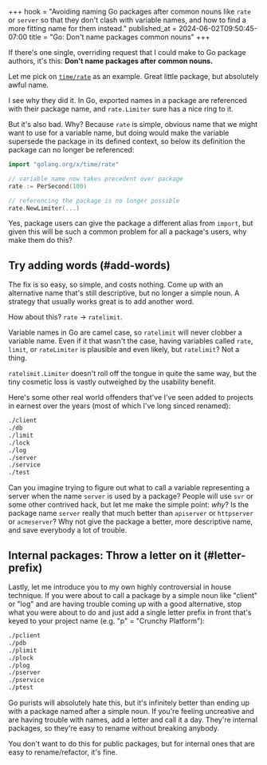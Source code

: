 +++
hook = "Avoiding naming Go packages after common nouns like `rate` or `server` so that they don't clash with variable names, and how to find a more fitting name for them instead."
published_at = 2024-06-02T09:50:45-07:00
title = "Go: Don't name packages common nouns"
+++

If there's one single, overriding request that I could make to Go package authors, it's this: **Don't name packages after common nouns.**

Let me pick on [`time/rate`](https://pkg.go.dev/golang.org/x/time/rate) as an example. Great little package, but absolutely awful name.

I see why they did it. In Go, exported names in a package are referenced with their package name, and `rate.Limiter` sure has a nice ring to it.

But it's also bad. Why? Because `rate` is simple, obvious name that we might want to use for a variable name, but doing would make the variable supersede the package in its defined context, so below its definition the package can no longer be referenced:

``` go
import "golang.org/x/time/rate"

// variable name now takes precedent over package
rate := PerSecond(100)

// referencing the package is no longer possible
rate.NewLimiter(...)
```

Yes, package users can give the package a different alias from `import`, but given this will be such a common problem for all a package's users, why make them do this?

## Try adding words (#add-words)

The fix is so easy, so simple, and costs nothing. Come up with an alternative name that's still descriptive, but no longer a simple noun. A strategy that usually works great is to add another word.

How about this? `rate` -> `ratelimit`.

Variable names in Go are camel case, so `ratelimit` will never clobber a variable name. Even if it that wasn't the case, having variables called `rate`, `limit`, or `rateLimiter` is plausible and even likely, but `ratelimit`? Not a thing.

`ratelimit.Limiter` doesn't roll off the tongue in quite the same way, but the tiny cosmetic loss is vastly outweighed by the usability benefit.

Here's some other real world offenders that've I've seen added to projects in earnest over the years (most of which I've long sinced renamed):

``` sh
./client
./db
./limit
./lock
./log
./server
./service
./test
```

Can you imagine trying to figure out what to call a variable representing a server when the name `server` is used by a package? People will use `svr` or some other contrived hack, but let me make the simple point: _why_? Is the package name `server` really that much better than `apiserver` or `httpserver` or `acmeserver`? Why not give the package a better, more descriptive name, and save everybody a lot of trouble.

## Internal packages: Throw a letter on it (#letter-prefix)

Lastly, let me introduce you to my own highly controversial in house technique. If you were about to call a package by a simple noun like "client" or "log" and are having trouble coming up with a good alternative, stop what you were about to do and just add a single letter prefix in front that's keyed to your project name (e.g. "p" = "Crunchy Platform"):

``` sh
./pclient
./pdb
./plimit
./plock
./plog
./pserver
./pservice
./ptest
```

Go purists will absolutely hate this, but it's infinitely better than ending up with a package named after a simple noun. If you're feeling uncreative and are having trouble with names, add a letter and call it a day. They're internal packages, so they're easy to rename without breaking anybody.

You don't want to do this for public packages, but for internal ones that are easy to rename/refactor, it's fine.